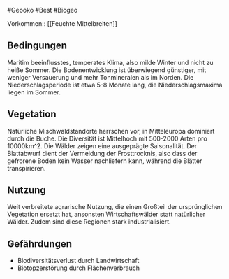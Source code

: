 #Geoöko #Best #Biogeo


Vorkommen:: [[Feuchte Mittelbreiten]]

## Bedingungen

Maritim beeinflusstes, temperates Klima, also milde Winter und nicht zu heiße Sommer. Die Bodenentwicklung ist überwiegend günstiger, mit weniger Versauerung und mehr Tonmineralen als im Norden. Die Niederschlagsperiode ist etwa 5-8 Monate lang, die Niederschlagsmaxima liegen im Sommer.

## Vegetation

Natürliche Mischwaldstandorte herrschen vor, in Mitteleuropa dominiert durch die Buche. Die Diversität ist Mittelhoch mit 500-2000 Arten pro 10000km^2. Die Wälder zeigen eine ausgeprägte Saisonalität. Der Blattabwurf dient der Vermeidung der Frosttrocknis, also dass der gefrorene Boden kein Wasser nachliefern kann, während die Blätter transpirieren.

## Nutzung

Weit verbreitete agrarische Nutzung, die einen Großteil der ursprünglichen Vegetation ersetzt hat, ansonsten Wirtschaftswälder statt natürlicher Wälder. Zudem sind diese Regionen stark industrialisiert. 

## Gefährdungen

- Biodiversitätsverlust durch Landwirtschaft
- Biotopzerstörung durch Flächenverbrauch
